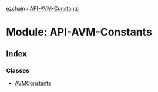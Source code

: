 [ezchain](../README.md) › [API-AVM-Constants](api_avm_constants.md)

# Module: API-AVM-Constants

## Index

### Classes

* [AVMConstants](../classes/api_avm_constants.avmconstants.md)
